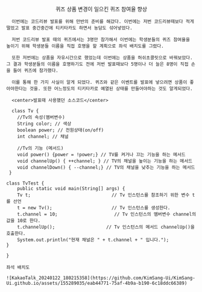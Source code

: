<center>퀴즈 상품 변경이 일으킨 퀴즈 참여율 향상 </center>


      이번에는 코드리뷰 발표를 위해 만반의 준비를 해갔다. 이번에는 저번 코드리뷰때보다 적게 떨었고 발표 중간중간에 티키타카도 하면서 농담도 섞어넣었다. 
      
      저번 코드리뷰 발표 때의 퀴즈에서는 3명만 참가해서 이번에는 학생분들의 퀴즈 참여율을 높이기 위해 학생분들 이름을 직접 호명을 할 계획으로 좌석 배치도를 그렸다. 
      
      또한 저번에는 상품을 자유시간으로 했었는데 이번에는 상품을 허쉬초콜릿으로 바꿔보았다. 그 결과 학생분들의 이름을 호명하기도 전에 저번 발표때보다 5명이나 더 늘은 8명이 직접 손을 들어 퀴즈에 참가했다.

      이를 통해 한 가지 사실이 알게 되었다. 퀴즈와 같은 이벤트를 발표에 넣으려면 상품이 좋아야한다는 것을. 또한 어느정도의 티키타카로 예열된 상태를 만들어야하는 것도 알게되었다.

      <center>발표때 사용했던 소스코드</center>
      
      class Tv {
        //Tv의 속성(멤버변수)
        String color; // 색상
        boolean power; // 전원상태(on/off)
        int channel; // 채널

        //Tv의 기능 (메서드)
        void power() {power = !power;} // TV를 켜거나 끄는 기능을 하는 메서드
        void channelUp() { ++channel; } // TV의 채널을 높이는 기능을 하는 메서드
        void channelDown() { --channel;} // TV의 채널을 낮추는 기능을 하는 메서드
     }

    class TvTest {
        public static void main(String[] args) {
		Tv t;                              // Tv 인스턴스를 참조하기 위한 변수 t를 선언
		t = new Tv();                      // Tv 인스턴스를 생성한다.
		t.channel = 10;                     // Tv 인스턴스의 멤버변수 channel의 값을 10로 한다.
		t.channelUp();                   // Tv 인스턴스의 메서드 channelUp()을 호출한다.
		System.out.println("현재 채널은 " + t.channel + " 입니다.");
	}
    
    }
    
    좌석 배치도

    ![KakaoTalk_20240122_180215358](https://github.com/KimSang-Ui/KimSang-Ui.github.io/assets/155289035/eab44771-75af-4b9a-b190-6c18ddc66389)

